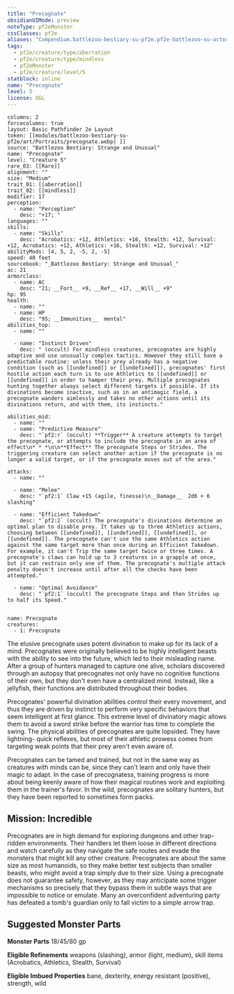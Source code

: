 ```yaml
---
title: "Precognate"
obsidianUIMode: preview
noteType: pf2eMonster
cssClasses: pf2e
aliases: "Compendium.battlezoo-bestiary-su-pf2e.pf2e-battlezoo-su-actors.Actor.I9d3Rs1uYE8Ti6AS" 
tags:
  - pf2e/creature/type/aberration
  - pf2e/creature/type/mindless
  - pf2eMonster
  - pf2e/creature/level/5
statblock: inline
name: "Precognate"
level: 5
license: OGL
---
```


```statblock
columns: 2
forcecolumns: true
layout: Basic Pathfinder 2e Layout
token: [[modules/battlezoo-bestiary-su-pf2e/art/Portraits/precognate.webp| ]]
source: "Battlezoo Bestiary: Strange and Unusual"
name: "Precognate"
level: "Creature 5"
rare_03: [[Rare]]
alignment: ""
size: "Medium"
trait_01: [[aberration]]
trait_02: [[mindless]]
modifier: 17
perception:
  - name: "Perception"
    desc: "+17; "
languages: ""
skills:
  - name: "Skills"
    desc: "Acrobatics: +12, Athletics: +16, Stealth: +12, Survival: +12, Acrobatics: +12, Athletics: +16, Stealth: +12, Survival: +12"
abilityMods: [4, 5, 2, -5, 2, -5]
speed: 40 feet
sourcebook: "_Battlezoo Bestiary: Strange and Unusual_"
ac: 21
armorclass:
  - name: AC
    desc: "21; __Fort__ +9, __Ref__ +17, __Will__ +9"
hp: 95
health:
  - name: ""
  - name: HP
    desc: "95; __Immunities__  mental"
abilities_top:
  - name: ""

  - name: "Instinct Driven"
    desc: " (occult) For mindless creatures, precognates are highly adaptive and use unusually complex tactics. However they still have a predictable routine: unless their prey already has a negative condition (such as [[undefined]] or [[undefined]]), precognates' first hostile action each turn is to use Athletics to [[undefined]] or [[undefined]] in order to hamper their prey. Multiple precognates hunting together always select different targets if possible. If its divinations become inactive, such as in an antimagic field, a precognate wanders aimlessly and takes no other actions until its divinations return, and with them, its instincts."

abilities_mid:
  - name: ""
  - name: "Predictive Measure"
    desc: "`pf2:r` (occult) **Trigger** A creature attempts to target the precognate, or attempts to include the precognate in an area of effect\n* * *\n\n**Effect** The precognate Steps or Strides. The triggering creature can select another action if the precognate is no longer a valid target, or if the precognate moves out of the area."

attacks:
  - name: ""

  - name: "Melee"
    desc: "`pf2:1` Claw +15 (agile, finesse)\n__Damage__  2d6 + 6 slashing"

  - name: "Efficient Takedown"
    desc: "`pf2:2` (occult) The precognate's divinations determine an optimal plan to disable prey. It takes up to three Athletics actions, choosing between [[undefined]], [[undefined]], [[undefined]], or [[undefined]]. The precognate can't use the same Athletics action against the same target more than once during an Efficient Takedown. For example, it can't Trip the same target twice or three times. A precognate's claws can hold up to 3 creatures in a grapple at once, but it can restrain only one of them. The precognate's multiple attack penalty doesn't increase until after all the checks have been attempted."

  - name: "Optimal Avoidance"
    desc: "`pf2:1` (occult) The precognate Steps and then Strides up to half its Speed."
 
```

```encounter-table
name: Precognate
creatures:
  - 1: Precognate
```



The elusive precognate uses potent divination to make up for its lack of a mind. Precognates were originally believed to be highly intelligent beasts with the ability to see into the future, which led to their misleading name. After a group of hunters managed to capture one alive, scholars discovered through an autopsy that precognates not only have no cognitive functions of their own, but they don't even have a centralized mind. Instead, like a jellyfish, their functions are distributed throughout their bodies.

Precognates' powerful divination abilities control their every movement, and thus they are driven by instinct to perform very specific behaviors that seem intelligent at first glance. This extreme level of divinatory magic allows them to avoid a sword strike before the warrior has time to complete the swing. The physical abilities of precognates are quite lopsided. They have lightning- quick reflexes, but most of their athletic prowess comes from targeting weak points that their prey aren't even aware of.

Precognates can be tamed and trained, but not in the same way as creatures with minds can be, since they can't learn and only have their magic to adapt. In the case of precognatess, training progress is more about being keenly aware of how their magical routines work and exploiting them in the trainer's favor. In the wild, precognates are solitary hunters, but they have been reported to sometimes form packs.

## Mission: Incredible

Precognates are in high demand for exploring dungeons and other trap-ridden environments. Their handlers let them loose in different directions and watch carefully as they navigate the safe routes and evade the monsters that might kill any other creature. Precognates are about the same size as most humanoids, so they make better test subjects than smaller beasts, who might avoid a trap simply due to their size. Using a precognate does not guarantee safety, however, as they may anticipate some trigger mechanisms so precisely that they bypass them in subtle ways that are impossible to notice or emulate. Many an overconfident adventuring party has defeated a tomb's guardian only to fall victim to a simple arrow trap.

## Suggested Monster Parts

**Monster Parts** 18/45/80 gp

**Eligible Refinements** weapons (slashing), armor (light, medium), skill items (Acrobatics, Athletics, Stealth, Survival)

**Eligible Imbued Properties** bane, dexterity, energy resistant (positive), strength, wild
